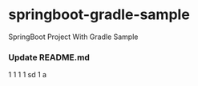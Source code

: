 # springboot-gradle-sample
SpringBoot Project With Gradle Sample

### Update README.md

1
1
1
1
sd
1
a
